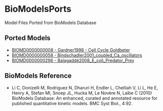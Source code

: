 BioModelsPorts
==============

Model Files Ported from BioModels Database

Ported Models
-------------

* [BIOMD0000000008 - Gardner1998 - Cell Cycle Goldbeter](https://github.com/ecell3-models/BioModelsPorts/tree/master/BIOMD0000000008)
* [BIOMD0000000058 - Bindschadler2001_coupled_Ca_oscillators](https://github.com/ecell3-models/BioModelsPorts/tree/master/BIOMD0000000058)
* [BIOMD0000000296 - Balagaddé2008_E_coli_Predator_Prey](https://github.com/ecell3-models/BioModelsPorts/tree/master/BIOMD0000000296)


BioModels Reference
-------------------

* Li C, Donizelli M, Rodriguez N, Dharuri H, Endler L, Chelliah V, Li L, He E, Henry A, Stefan MI, Snoep JL, Hucka M, Le Novère N, Laibe C (2010) BioModels Database: An enhanced, curated and annotated resource for published quantitative kinetic models. BMC Syst Biol., 4:92.